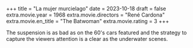 +++
title = "La mujer murcielago"
date = 2023-10-18
draft = false
extra.movie.year = 1968
extra.movie.directors = "René Cardona"
extra.movie.en_title = "The Batwoman"
extra.movie.rating = 3
+++

The suspension is as bad as on the 60's cars featured and the strategy to capture the viewers attention is a clear as the underwater scenes.<!-- more -->
